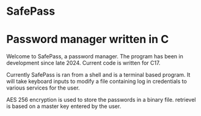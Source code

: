 # SafePass
# Password manager written in C

Welcome to SafePass, a password manager. The program has been in development since late 2024. Current code is written for 
C17.

Currently SafePass is ran from a shell and is a terminal based program. It will take keyboard inputs to modify a file 
containing log in credentials to various services for the user. 

AES 256 encryption is used to store the passwords in a binary file. retrievel is based on a master key entered by the 
user.
